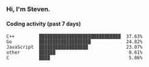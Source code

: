 ### Hi, I'm Steven.

#### Coding activity (past 7 days)
```
C++         ▓▓▓▓▓▓▓▓▓▓▓▓▓▓▓▓▓▓▓▓▓▓▓▓▓▓▓▓▓▓  37.63%
Go          ▓▓▓▓▓▓▓▓▓▓▓▓▓▓▓▓▓▓▓             24.82%
JavaScript  ▓▓▓▓▓▓▓▓▓▓▓▓▓▓▓▓▓▓              23.07%
other       ▓▓▓▓▓▓                           8.61%
C           ▓▓▓▓                             5.86%
```
